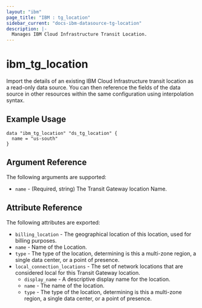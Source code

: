 ```yaml
---
layout: "ibm"
page_title: "IBM : tg_location"
sidebar_current: "docs-ibm-datasource-tg-location"
description: |-
  Manages IBM Cloud Infrastructure Transit Location.
---
```


# ibm\_tg_location

Import the details of an existing IBM Cloud Infrastructure transit location as a read-only data source. You can then reference the fields of the data source in other resources within the same configuration using interpolation syntax.


## Example Usage

```hcl
data "ibm_tg_location" "ds_tg_location" {
  name = "us-south"
}
```

## Argument Reference

The following arguments are supported:

* `name` - (Required, string) The Transit Gateway location Name.


## Attribute Reference

The following attributes are exported:

* `billing_location` - The geographical location of this location, used for billing purposes.
* `name` - Name of the Location.
* `type` - The type of the location, determining is this a multi-zone region, a single data center, or a point of presence.
* `local_connection_locations` - The set of network locations that are considered local for this Transit Gateway location.
   * `display_name` - A descriptive display name for the location.
   * `name` - The name of the location.
   * `type` - The type of the location, determining is this a multi-zone region, a single data center, or a point of presence.

